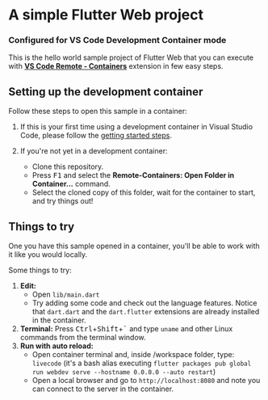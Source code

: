 # A simple Flutter Web project 
### Configured for VS Code Development Container mode

This is the hello world sample project of Flutter Web that you can execute with **[VS Code Remote - Containers](https://aka.ms/vscode-remote/containers)** extension in few easy steps.

## Setting up the development container

Follow these steps to open this sample in a container:

1. If this is your first time using a development container in Visual Studio Code, please follow the [getting started steps](https://aka.ms/vscode-remote/containers/getting-started).

2. If you're not yet in a development container:
   - Clone this repository.
   - Press <kbd>F1</kbd> and select the **Remote-Containers: Open Folder in Container...** command.
   - Select the cloned copy of this folder, wait for the container to start, and try things out!

## Things to try

One you have this sample opened in a container, you'll be able to work with it like you would locally.

Some things to try:

1. **Edit:**
   - Open `lib/main.dart`
   - Try adding some code and check out the language features. Notice that `dart.dart` and the `dart.flutter` extensions are already installed in the container.
2. **Terminal:** Press <kbd>Ctrl</kbd>+<kbd>Shift</kbd>+<kbd>\`</kbd> and type `uname` and other Linux commands from the terminal window.
3. **Run with auto reload:**
   - Open container terminal and, inside /workspace folder, type: `livecode` (it's a bash alias executing `flutter packages pub global run webdev serve --hostname 0.0.0.0 --auto restart`)
   - Open a local browser and go to `http://localhost:8080` and note you can connect to the server in the container.

